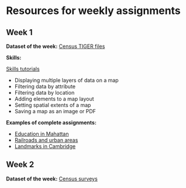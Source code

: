 # Resources for weekly assignments

## Week 1

**Dataset of the week:** [Census TIGER files](https://c-voulgaris.github.io/VIS-2128/week1/dataset-tiger.html)

**Skills:**

[Skills tutorials](https://c-voulgaris.github.io/VIS-2128/week1/skills.html)

* Displaying multiple layers of data on a map
* Filtering data by attribute
* Filtering data by location
* Adding elements to a map layout
* Setting spatial extents of a map
* Saving a map as an image or PDF

**Examples of complete assignments:**

* [Education  in Mahattan](https://c-voulgaris.github.io/VIS-2128/week1/examples/nyc-colleges.html)
* [Railroads and urban areas](https://c-voulgaris.github.io/VIS-2128/week1/examples/railway.pdf)
* [Landmarks in Cambridge](https://c-voulgaris.github.io/VIS-2128/week1/examples/cambridge-landmarks.pdf)

## Week 2

**Dataset of the week:** [Census surveys](https://c-voulgaris.github.io/VIS-2128/week2/dataset-census-survey.html)
